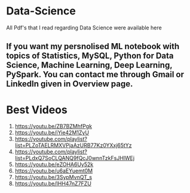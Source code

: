 # Data-Science

All Pdf's that I read regarding Data Science were available here

If you want my persnolised ML notebook with topics of Statistics, MySQL, Python for Data Science, Machine Learning, Deep Learning, PySpark. You can contact me through Gmail or LinkedIn given in Overview page.
-----------------------------------------------------------------------------------------------------------------------------------------------------------------------------------
# Best Videos

1) https://youtu.be/ZB7BZMhfPgk
2) https://youtu.be/iYie42M1ZyU
3) https://youtube.com/playlist?list=PLZoTAELRMXVPjaAzURB77Kz0YXxj65tYz
4) https://youtube.com/playlist?list=PLdxQ7SoCLQANQ9fQcJ0wnnTzkFsJHlWEj
5) https://youtu.be/eZOHA6Uy52k
6) https://youtu.be/u6aEYuemt0M
7) https://youtu.be/3SypMvnQT_s
8) https://youtu.be/IHH47nZ7FZU

